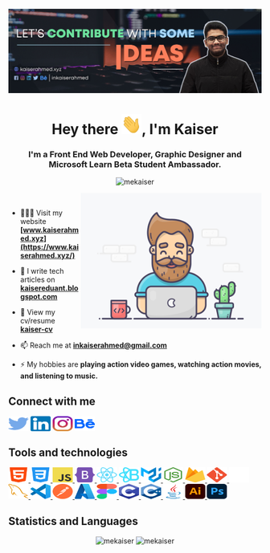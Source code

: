 ![S M Kaiser Ahmed](https://raw.githubusercontent.com/mekaiser/mekaiser/main/images/github-banner.jpg)

<h1 align="center">Hey there <img src="icons/wave.gif" height="40" width="40">, I'm Kaiser</h1>
<h3 align="center">I'm a Front End Web Developer, Graphic Designer and Microsoft Learn Beta Student Ambassador.</h3>

<p align="center"> <img src="https://komarev.com/ghpvc/?username=mekaiser&label=Profile%20views&color=FF6948&style=flat" alt="mekaiser" /> </p>

<img align="right" src="images/developer.gif" width="360" height="270" alt="GIF"/>

<p>&nbsp;</p>

- 👨🏻‍💻 Visit my website **[www.kaiserahmed.xyz](https://www.kaiserahmed.xyz/)**

- 📝 I write tech articles on **[kaisereduant.blogspot.com](https://kaisereduant.blogspot.com/)**

- 🚀 View my cv/resume **[kaiser-cv](https://drive.google.com/file/d/1Bw-weGyTAj8kLmYUaPEG25b--2lAxryC/view)**

- 📫 Reach me at **inkaiserahmed@gmail.com**

- ⚡ My hobbies are **playing action video games, watching action movies, and listening to music.**

## Connect with me

<p align="left">
<a href="https://twitter.com/inkaiserahmed"><img align="center" src="icons/connections/twitter.svg" alt="inkaiserahmed" height="30" width="40" /></a>
<a href="https://linkedin.com/in/inkaiserahmed"><img align="center" src="icons/connections/linkedin.svg" alt="inkaiserahmed" height="30" width="40" /></a>
<a href="https://instagram.com/inkaiserahmed"><img align="center" src="icons/connections/instagram.svg" alt="inkaiserahmed" height="30" width="40" /></a>
<a href="https://www.behance.net/inkaiserahmed"><img align="center" src="icons/connections/behance.svg" alt="inkaiserahmed" height="30" width="40" /></a>
</p>

## Tools and technologies

<p align="left">

<a href="https://www.w3.org/html/"> <img src="icons/tools and technologies/html5.svg" alt="html5" height="30" width="40"/> </a>
<a href="https://www.w3schools.com/css/"> <img src="icons/tools and technologies/css3.svg" alt="css3" height="30" width="40"/> </a>
<a href="https://www.javascript.com/"> <img src="icons/tools and technologies/javascript.svg" alt="javascript" height="30" width="40"/> </a>
<a href="https://getbootstrap.com/"> <img src="icons/tools and technologies/bootstrap-5-1.svg" alt="bootstrap" height="30" width="40"/> </a>
<a href="https://reactjs.org/"> <img src="icons/tools and technologies/react-icon.svg" alt="react" height="30" width="40"/> </a>
<a href="https://react-bootstrap.github.io/"> <img src="icons/tools and technologies/react-bootstrap-icon.svg" alt="react-bootstrap" height="30" width="40"/> </a>
<a href="https://material-ui.com/"> <img src="icons/tools and technologies/material-ui.svg" alt="material-ui" height="30" width="40"/> </a>
<a href="https://nodejs.org/en/"> <img src="icons/tools and technologies/nodejs-logo.svg" alt="nodejs" height="30" width="40"/> </a>
<a href="https://firebase.google.com/"> <img src="icons/tools and technologies/firebase.svg" alt="firebase" height="30" width="40"/> </a>
<a href="https://git-scm.com/"> <img src="icons/tools and technologies/Git_icon.svg" alt="git" height="30" width="40"/> </a>
<a href="https://www.mongodb.com/"> <img src="icons/tools and technologies/mongodb-logo.svg" alt="mongodb" height="30" width="40"/> </a>
<a href="https://www.mysql.com/"> <img src="icons/tools and technologies/mysql-icon.svg" alt="mysql" height="30" width="40"/> </a>
<a href="https://code.visualstudio.com/"> <img src="icons/tools and technologies/Visual_Studio_Code_1.18_icon.svg" alt="vscode" height="30" width="40"/> </a>
<a href="https://www.postman.com/"> <img src="icons/tools and technologies/postman.svg" alt="postman" height="30" width="40"/> </a>
<a href="https://azure.microsoft.com/en-us/"> <img src="icons/tools and technologies/Azure2021.svg" alt="azure" height="30" width="40"/> </a>
<a href="https://www.figma.com/"> <img src="icons/tools and technologies/Figma-logo.svg" alt="figma" height="30" width="40"/> </a>
<a href="https://www.cprogramming.com/"> <img src="icons/tools and technologies/C_Logo.svg" alt="c" height="30" width="40"/> </a>
<a href="https://www.w3schools.com/cpp/"> <img src="icons/tools and technologies/C++_Logo.svg" alt="c++" height="30" width="40"/> </a>
<a href="https://www.java.com/en/"> <img src="icons/tools and technologies/java-original.svg" alt="java" height="30" width="40"/> </a>
<a href="https://www.adobe.com/in/products/illustrator.html"> <img src="icons/tools and technologies/Adobe_Illustrator_CC_icon.svg" alt="illustrator" height="30" width="40"/> </a>
<a href="https://www.photoshop.com/en"> <img src="icons/tools and technologies/Adobe_Photoshop_CC_icon.svg" alt="photoshop" height="30" width="40"/> </a>

</p>

## Statistics and Languages

<p align="center"> 
    <img src="https://github-readme-stats-mekaiser.vercel.app/api?username=mekaiser&bg_color=00000000&include_all_commits=true&count_private=true&show_icons=true&hide_rank=false&icon_color=6381AF&text_color=f2f2f2&hide_title=true&disable_animations=true" alt="mekaiser" width="411"/> 
    <img src="https://github-readme-stats-mekaiser.vercel.app/api/top-langs?username=mekaiser&theme=dark&include_all_commits=true&count_private=true&layout=compact&bg_color=00000000" alt="mekaiser" height="136" />
</p>
